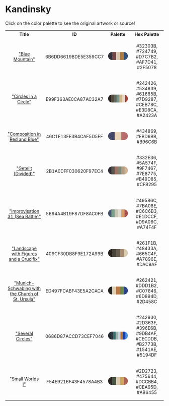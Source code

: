 
<!DOCTYPE html>
<html><body>
<h1>Kandinsky</h1>
<p>Click on the color palette to see the original artwork or source!</p>
<table style="width:100%">
<tr><th style="text-align: center; vertical-align: middle;">Title</th><th style="text-align: center; vertical-align: middle;">ID</th><th style="text-align: center; vertical-align: middle;">Palette</th><th style="text-align: center; vertical-align: middle;">Hex Palette</th></tr>
<tr><td style="text-align: center; vertical-align: middle;"><a href=https://www.guggenheim.org/artwork/1844 style="font-size:14px">"Blue Mountain"</a></td> <td style="text-align: center; vertical-align: middle;"><p style="font-size:14px">6B6DD6619BDE5E359CC7</p></td> <td style="text-align: center; vertical-align: middle;"><a href=https://www.guggenheim.org/artwork/1844 style="font-size:14px"><img style="border-radius: 14px;" src="../media/swatches/6B6DD6619BDE5E359CC7.png" height="25"></a></td> <td style="text-align: center; vertical-align: middle;"><p style="font-size:14px">#32303B, #724749, #D7C7B2, #AF7D41, #2F5078</p></td></tr>
<tr><td style="text-align: center; vertical-align: middle;"><a href=https://philamuseum.org/collection/object/51019 style="font-size:14px">"Circles in a Circle"</a></td> <td style="text-align: center; vertical-align: middle;"><p style="font-size:14px">E99F363AE0CA87AC32A7</p></td> <td style="text-align: center; vertical-align: middle;"><a href=https://philamuseum.org/collection/object/51019 style="font-size:14px"><img style="border-radius: 14px;" src="../media/swatches/E99F363AE0CA87AC32A7.png" height="25"></a></td> <td style="text-align: center; vertical-align: middle;"><p style="font-size:14px">#242426, #534839, #61685B, #7D9287, #CEB78C, #E3D8CA, #A2423A</p></td></tr>
<tr><td style="text-align: center; vertical-align: middle;"><a href=https://www.nga.gov/collection/art-object-page.208417.html style="font-size:14px">"Composition in Red and Blue"</a></td> <td style="text-align: center; vertical-align: middle;"><p style="font-size:14px">46C1F13FE3B4CAF5D5FF</p></td> <td style="text-align: center; vertical-align: middle;"><a href=https://www.nga.gov/collection/art-object-page.208417.html style="font-size:14px"><img style="border-radius: 14px;" src="../media/swatches/46C1F13FE3B4CAF5D5FF.png" height="25"></a></td> <td style="text-align: center; vertical-align: middle;"><p style="font-size:14px">#434869, #EBD6BB, #B96C6B</p></td></tr>
<tr><td style="text-align: center; vertical-align: middle;"><a href=https://www.nga.gov/collection/art-object-page.108875.html style="font-size:14px">"Geteilt (Divided)"</a></td> <td style="text-align: center; vertical-align: middle;"><p style="font-size:14px">2B1A0DFF030620F97EC4</p></td> <td style="text-align: center; vertical-align: middle;"><a href=https://www.nga.gov/collection/art-object-page.108875.html style="font-size:14px"><img style="border-radius: 14px;" src="../media/swatches/2B1A0DFF030620F97EC4.png" height="25"></a></td> <td style="text-align: center; vertical-align: middle;"><p style="font-size:14px">#332E36, #5A574F, #9F7467, #7E8775, #B49D85, #CFB295</p></td></tr>
<tr><td style="text-align: center; vertical-align: middle;"><a href=https://www.nga.gov/collection/art-object-page.56670.html style="font-size:14px">"Improvisation 31 (Sea Battle)"</a></td> <td style="text-align: center; vertical-align: middle;"><p style="font-size:14px">5694A4B19F87DF8AC0FB</p></td> <td style="text-align: center; vertical-align: middle;"><a href=https://www.nga.gov/collection/art-object-page.56670.html style="font-size:14px"><img style="border-radius: 14px;" src="../media/swatches/5694A4B19F87DF8AC0FB.png" height="25"></a></td> <td style="text-align: center; vertical-align: middle;"><p style="font-size:14px">#49586C, #7BA08E, #C6C6B3, #E1DCCF, #D9A06C, #A74F4F</p></td></tr>
<tr><td style="text-align: center; vertical-align: middle;"><a href= https://www.nga.gov/collection/art-object-page.90725.html style="font-size:14px">"Landscape with Figures and a Crucifix"</a></td> <td style="text-align: center; vertical-align: middle;"><p style="font-size:14px">409CF30DB8F9E172A99B</p></td> <td style="text-align: center; vertical-align: middle;"><a href= https://www.nga.gov/collection/art-object-page.90725.html style="font-size:14px"><img style="border-radius: 14px;" src="../media/swatches/409CF30DB8F9E172A99B.png" height="25"></a></td> <td style="text-align: center; vertical-align: middle;"><p style="font-size:14px">#261F1B, #48433A, #665C4F, #A7896E, #DAC9AF</p></td></tr>
<tr><td style="text-align: center; vertical-align: middle;"><a href=https://www.wikiart.org/en/wassily-kandinsky/munich-schwabing-with-the-church-of-st-ursula-1908 style="font-size:14px">"Munich-Schwabing with the Church of St. Ursula"</a></td> <td style="text-align: center; vertical-align: middle;"><p style="font-size:14px">ED497FCABF43E5A2CACA</p></td> <td style="text-align: center; vertical-align: middle;"><a href=https://www.wikiart.org/en/wassily-kandinsky/munich-schwabing-with-the-church-of-st-ursula-1908 style="font-size:14px"><img style="border-radius: 14px;" src="../media/swatches/ED497FCABF43E5A2CACA.png" height="25"></a></td> <td style="text-align: center; vertical-align: middle;"><p style="font-size:14px">#262421, #DDD1B2, #C07846, #6D894D, #2D458C</p></td></tr>
<tr><td style="text-align: center; vertical-align: middle;"><a href=https://www.guggenheim.org/artwork/1992 style="font-size:14px">"Several Circles"</a></td> <td style="text-align: center; vertical-align: middle;"><p style="font-size:14px">0686D87ACCD73CEF7046</p></td> <td style="text-align: center; vertical-align: middle;"><a href=https://www.guggenheim.org/artwork/1992 style="font-size:14px"><img style="border-radius: 14px;" src="../media/swatches/0686D87ACCD73CEF7046.png" height="25"></a></td> <td style="text-align: center; vertical-align: middle;"><p style="font-size:14px">#242930, #2D363F, #396E6B, #9DB4AF, #CECDDB, #B2773B, #1541AE, #5194DF</p></td></tr>
<tr><td style="text-align: center; vertical-align: middle;"><a href=https://www.nga.gov/collection/art-object-page.52419.html style="font-size:14px">"Small Worlds I"</a></td> <td style="text-align: center; vertical-align: middle;"><p style="font-size:14px">F54E9216F43F4578A4B3</p></td> <td style="text-align: center; vertical-align: middle;"><a href=https://www.nga.gov/collection/art-object-page.52419.html style="font-size:14px"><img style="border-radius: 14px;" src="../media/swatches/F54E9216F43F4578A4B3.png" height="25"></a></td> <td style="text-align: center; vertical-align: middle;"><p style="font-size:14px">#2D2723, #475644, #DCCBB4, #CEA95D, #AB6455</p></td></tr>
</table>
</body></html>
